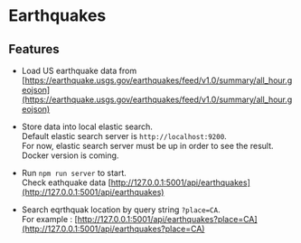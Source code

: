 # Earthquakes

## Features
- Load US earthquake data from [https://earthquake.usgs.gov/earthquakes/feed/v1.0/summary/all_hour.geojson](https://earthquake.usgs.gov/earthquakes/feed/v1.0/summary/all_hour.geojson)

- Store data into local elastic search.  
  Default elastic search server is `http://localhost:9200`.  
  For now, elastic search server must be up in order to see the result.  
  Docker version is coming.

- Run `npm run server` to start.  
  Check eathquake data [http://127.0.0.1:5001/api/earthquakes](http://127.0.0.1:5001/api/earthquakes)

- Search eqrthquak location by query string `?place=CA`.   
  For example : [http://127.0.0.1:5001/api/earthquakes?place=CA](http://127.0.0.1:5001/api/earthquakes?place=CA)
